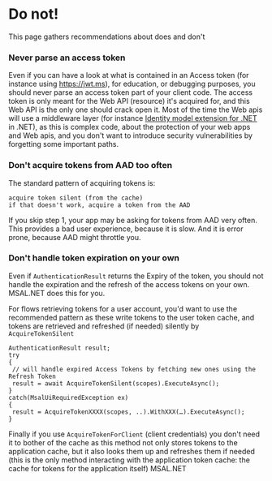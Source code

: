# Do not!

This page gathers recommendations about does and don't

### Never parse an access token

Even if you can have a look at what is contained in an Access token (for instance using https://jwt.ms), for education, or debugging purposes, you should never parse an access token part of your client code. The access token is only meant for the Web API (resource) it's acquired for, and this Web API is the only one should crack open it. Most of the time the Web apis will use a middleware layer (for instance [Identity model extension for .NET](https://github.com/AzureAD/azure-activedirectory-identitymodel-extensions-for-dotnet/wiki) in .NET), as this is complex code, about the protection of your web apps and Web apis, and you don't want to introduce security vulnerabilities by forgetting some important paths.

### Don't acquire tokens from AAD too often

The standard pattern of acquiring tokens is:

```
acquire token silent (from the cache)
if that doesn't work, acquire a token from the AAD
```

If you skip step 1, your app may be asking for tokens from AAD very often. This provides a bad user experience, because it is slow. And it is error prone, because AAD might throttle you.

### Don't handle token expiration on your own

Even if `AuthenticationResult` returns the Expiry of the token, you should not handle the expiration and the refresh of the access tokens on your own. MSAL.NET does this for you.

For flows retrieving tokens for a user account, you'd want to use the recommended pattern as these write tokens to the user token cache, and tokens are retrieved and refreshed (if needed) silently by `AcquireTokenSilent`

```CSharp
AuthenticationResult result;
try
{
 // will handle expired Access Tokens by fetching new ones using the Refresh Token
 result = await AcquireTokenSilent(scopes).ExecuteAsync();
}
catch(MsalUiRequiredException ex)
{
 result = AcquireTokenXXXX(scopes, ..).WithXXX(…).ExecuteAsync();
}
```

Finally if you use `AcquireTokenForClient` (client credentials) you don't need it to bother of the cache as this method not only stores tokens to the application cache, but it also looks them up and refreshes them if needed (this is the only method interacting with the application token cache: the cache for tokens for the application itself)
MSAL.NET 

